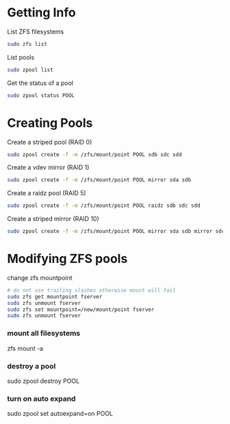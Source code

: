 # Getting Info

List ZFS filesystems
```bash
sudo zfs list
```

List pools
```bash
sudo zpool list
```

Get the status of a pool
```bash
sudo zpool status POOL
```

# Creating Pools

Create a striped pool (RAID 0)
```bash
sudo zpool create -f -m /zfs/mount/point POOL sdb sdc sdd
```

Create a vdev mirror (RAID 1)
```bash
sudo zpool create -f -m /zfs/mount/point POOL mirror sda sdb
```
Create a raidz pool (RAID 5)
```bash
sudo zpool create -f -m /zfs/mount/point POOL raidz sdb sdc sdd
```

Create a striped mirror (RAID 10)
```bash
sudo zpool create -f -m /zfs/mount/point POOL mirror sda sdb mirror sdc sdd
```

# Modifying ZFS pools

change zfs mountpoint
```bash
# do not use trailing slashes otherwise mount will fail
sudo zfs get mountpoint fserver
sudo zfs unmount fserver
sudo zfs set mountpoint=/new/mount/point fserver
sudo zfs unmount fserver
```

### mount all filesystems
zfs mount -a

### destroy a pool
sudo zpool destroy POOL

### turn on auto expand ###
sudo zpool set autoexpand=on POOL

